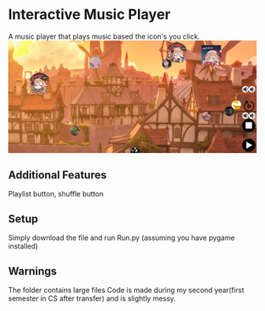 # Interactive Music Player

A music player that plays music based the icon's you click.
![](preview.png)

## Additional Features
Playlist button, shuffle button






## Setup
Simply download the file and run Run.py (assuming you have pygame installed)

## Warnings
The folder contains large files
Code is made during my second year(first semester in CS after transfer) and is slightly messy.

